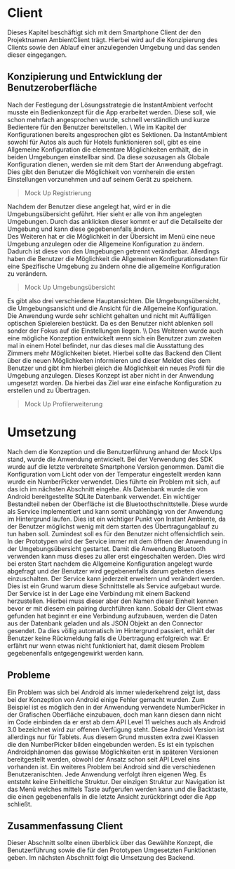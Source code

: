 # Client
Dieses Kapitel beschäftigt sich mit dem Smartphone Client der den Projektnamen AmbientClient trägt. Hierbei wird auf die Konzipierung des Clients sowie den Ablauf einer anzulegenden Umgebung und das senden dieser eingegangen. 

## Konzipierung und Entwicklung der Benutzeroberfläche

Nach der Festlegung der Lösungsstrategie die InstantAmbient verfocht musste ein Bedienkonzept für die App erarbeitet werden. Diese soll, wie schon mehrfach angesprochen wurde, schnell verständlich und kurze Bedientere für den Benutzer bereitstellen. \\ 
Wie im Kapitel der Konfigurationen bereits angesprochen gibt es Sektionen. Da InstantAmbient sowohl für Autos als auch für Hotels funktionieren soll, gibt es eine Allgemeine Konfiguration die elementare Möglichkeiten enthält, die in beiden Umgebungen einstellbar sind. Da diese sozusagen als Globale Konfiguration dienen, werden sie mit dem Start der Anwendung abgefragt. Dies gibt den Benutzer die Möglichkeit von vornherein die ersten Einstellungen vorzunehmen und auf seinem Gerät zu speichern. 

> Mock Up Registrierung

Nachdem der Benutzer diese angelegt hat, wird er in die Umgebungsübersicht geführt. Hier sieht er alle von ihm angelegten Umgebungen. Durch das anklicken dieser kommt er auf die Detailseite der Umgebung und kann diese gegebenenfalls ändern.       
Des Weiteren hat er die Möglichkeit in der Übersicht im Menü eine neue Umgebung anzulegen oder die Allgemeine Konfiguration zu ändern. Dadurch ist diese von den Umgebungen getrennt veränderbar. Allerdings haben die Benutzer die Möglichkeit die Allgemeinen Konfigurationsdaten für eine Spezifische Umgebung zu ändern ohne die allgemeine Konfiguration zu verändern.   

> Mock Up Umgebungsübersicht 

Es gibt also drei verschiedene Hauptansichten. Die Umgebungsübersicht, die Umgebungsansicht und die Ansicht für die Allgemeine Konfiguration. Die Anwendung wurde sehr schlicht gehalten und nicht mit Auffälligen optischen Spielereien bestückt. Da es den Benutzer nicht ablenken soll sonder der Fokus auf die Einstellungen liegen. 
\\\\
Des Weiteren wurde auch eine mögliche Konzeption entwickelt wenn sich ein Benutzer zum zweiten mal in einem Hotel befindet, nur das dieses mal die Ausstattung des Zimmers mehr Möglichkeiten bietet. Hierbei sollte das Backend den Client über die neuen Möglichkeiten informieren und dieser Meldet dies dem Benutzer und gibt ihm hierbei gleich die Möglichkeit ein neues Profil für die Umgebung anzulegen. Dieses Konzept ist aber nicht in der Anwendung umgesetzt worden. Da hierbei das Ziel war eine einfache Konfiguration zu erstellen und zu Übertragen.

> Mock Up Profilerweiterung

# Umsetzung

Nach dem die Konzeption und die Benutzerführung anhand der Mock Ups stand, wurde die Anwendung entwickelt. Bei der Verwendung des SDK wurde auf die letzte verbreitete Smartphone Version genommen. Damit die Konfiguration vom Licht oder von der Temperatur eingestellt werden kann wurde ein NumberPicker verwendet. Dies führte ein Problem mit sich, auf das ich im nächsten Abschnitt eingehe. Als Datenbank wurde die von Android bereitgestellte SQLite Datenbank verwendet. Ein wichtiger Bestandteil neben der Oberfläche ist die Bluetoothschnittstelle. 
Diese wurde als Service implementiert und kann somit unabhängig von der Anwendung im Hintergrund laufen. Dies ist ein wichtiger Punkt von Instant Ambiente, da der Benutzer möglichst wenig mit dem starten des Übertragungablauf zu tun haben soll. Zumindest soll es für den Benutzer nicht offensichtlich sein. In der Prototypen wird der Service immer mit dem öffnen der Anwendung in der Umgebungsübersicht gestartet. Damit die Anwendung Bluetooth verwenden kann muss dieses zu aller erst eingeschalten werden. Dies wird bei ersten Start nachdem die Allgemeine Konfiguration angelegt wurde abgefragt und der Benutzer wird gegebenenfalls darum gebeten dieses einzuschalten. Der Service kann jederzeit erweitern und verändert werden. Dies ist ein Grund warum diese Schnittstelle als Service aufgebaut wurde. Der Service ist in der Lage eine Verbindung mit einem Backend herzustellen. Hierbei muss dieser aber den Namen dieser Einheit kennen bevor er mit diesem ein pairing durchführen kann. Sobald der Client etwas gefunden hat beginnt er eine Verbindung aufzubauen, werden die Daten aus der Datenbank geladen und als JSON Objekt an den Connector gesendet. Da dies völlig automatisch im Hintergrund passiert, erhält der Benutzer keine Rückmeldung falls die Übertragung erfolgreich war. Er erfährt nur wenn etwas nicht funktioniert hat, damit diesem Problem gegebenenfalls entgegengewirkt werden kann.         







## Probleme

Ein Problem was sich bei Android als immer wiederkehrend zeigt ist, dass bei der Konzeption von Android einige Fehler gemacht wurden. Zum Beispiel ist es möglich den in der Anwendung verwendete NumberPicker in der Grafischen Oberfläche einzubauen, doch man kann diesen dann nicht im Code einbinden da er erst ab dem API Level 11 welches auch als Android 3.0 bezeichnet wird zur offenen Verfügung steht. Diese Android Version ist allerdings nur für Tablets. Aus diesem Grund mussten extra zwei Klassen die den NumberPicker bilden eingebunden werden. Es ist ein typischen Androidphänomen das gewisse Möglichkeiten erst in späteren Versionen bereitgestellt werden, obwohl der Ansatz schon seit API Level eins vorhanden ist. Ein weiteres Problem bei Android sind die verschiedenen Benutzeranischten. Jede Anwendung verfolgt ihren eigenen Weg. Es entsteht keine Einheitliche Struktur. Der einzigen Struktur zur Navigation ist das Menü welches mittels Taste aufgerufen werden kann und die Backtaste, die einen gegebenenfalls in die letzte Ansicht zurückbringt oder die App schließt.  

## Zusammenfassung Client

Dieser Abschnitt sollte einen überblick über das Gewählte Konzept, die Benutzerführung sowie die für den Prototypen Umgesetzten Funktionen geben. Im nächsten Abschnitt folgt die Umsetzung des Backend.  